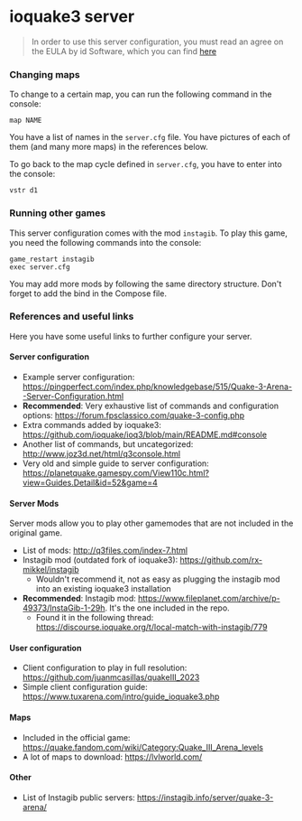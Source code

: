 # ioquake3 server

> In order to use this server configuration, you must read an agree on the EULA by id Software, which you can find [here](https://ioquake3.org/extras/patch-data/)

### Changing maps

To change to a certain map, you can run the following command in the console:

	map NAME

You have a list of names in the `server.cfg` file. You have pictures of each of them (and many more maps) in the references below.

To go back to the map cycle defined in `server.cfg`, you have to enter into the console:

	vstr d1


### Running other games

This server configuration comes with the mod `instagib`. To play this game, you need the following commands into the console:

	game_restart instagib
	exec server.cfg

You may add more mods by following the same directory structure. Don't forget to add the bind in the Compose file.


### References and useful links

Here you have some useful links to further configure your server.

#### Server configuration

- Example server configuration: https://pingperfect.com/index.php/knowledgebase/515/Quake-3-Arena--Server-Configuration.html
- **Recommended**: Very exhaustive list of commands and configuration options: https://forum.fpsclassico.com/quake-3-config.php
- Extra commands added by ioquake3: https://github.com/ioquake/ioq3/blob/main/README.md#console
- Another list of commands, but uncategorized: http://www.joz3d.net/html/q3console.html
- Very old and simple guide to server configuration: https://planetquake.gamespy.com/View110c.html?view=Guides.Detail&id=52&game=4

#### Server Mods

Server mods allow you to play other gamemodes that are not included in the original game.

- List of mods: http://q3files.com/index-7.html
- Instagib mod (outdated fork of ioquake3): https://github.com/rx-mikkel/instagib
	- Wouldn't recommend it, not as easy as plugging the instagib mod into an existing ioquake3 installation
- **Recommended**: Instagib mod: https://www.fileplanet.com/archive/p-49373/InstaGib-1-29h. It's the one included in the repo.
	- Found it in the following thread: https://discourse.ioquake.org/t/local-match-with-instagib/779


#### User configuration

- Client configuration to play in full resolution: https://github.com/juanmcasillas/quakeIII_2023
- Simple client configuration guide: https://www.tuxarena.com/intro/guide_ioquake3.php

#### Maps

- Included in the official game: https://quake.fandom.com/wiki/Category:Quake_III_Arena_levels
- A lot of maps to download: https://lvlworld.com/

#### Other

- List of Instagib public servers: https://instagib.info/server/quake-3-arena/
